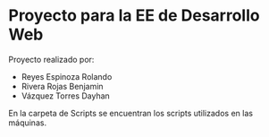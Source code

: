 # Proyecto para la EE de Desarrollo Web

Proyecto realizado por:
- Reyes Espinoza Rolando
- Rivera Rojas Benjamin
- Vázquez Torres Dayhan

En la carpeta de Scripts se encuentran los scripts utilizados en las máquinas.

